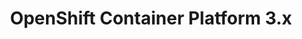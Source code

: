 ---
permalink: /product-documents/openshift-container-platform-3/
redirect_from:
- /openshift-container-platform-3/
layout: styleguide
title: OpenShift Container Platform 3.x
category: Product Documents
lead: "Work in Progress!"
subnav:
  - text: Overview
    href: /product-documents/openshift-container-platform-3/overview/
  - text: AC - Access Control
    href: /product-documents/openshift-container-platform-3/nist-800-53/ac/
  - text: AT - Awareness and Training
    href: /product-documents/openshift-container-platform-3/nist-800-53/at/
  - text: AU - Audit and Accountability
    href: /product-documents/openshift-container-platform-3/nist-800-53/au/
  - text: CA - Security Assessment & Authorization
    href: /product-documents/openshift-container-platform-3/nist-800-53/ca/
  - text: CM - Configuration Management
    href: /product-documents/openshift-container-platform-3/nist-800-53/cm/
  - text: CP - Contingency Planning
    href: /product-documents/openshift-container-platform-3/nist-800-53/cp/
  - text: IA - Identification and Authentication
    href: /product-documents/openshift-container-platform-3/nist-800-53/ia/
  - text: IR - Incident Response
    href: /product-documents/openshift-container-platform-3/nist-800-53/ir/
  - text: MA - Maintenance
    href: /product-documents/openshift-container-platform-3/nist-800-53/ma/
  - text: MP - Media Protection
    href: /product-documents/openshift-container-platform-3/nist-800-53/mp/
  - text: PE - Physical & Environmental Protection
    href: /product-documents/openshift-container-platform-3/nist-800-53/pe/
  - text: PL - Planning
    href: /product-documents/openshift-container-platform-3/nist-800-53/pl/
  - text: PS - Personnel Security
    href: /product-documents/openshift-container-platform-3/nist-800-53/ps/
  - text: RA - Risk Assessment
    href: /product-documents/openshift-container-platform-3/nist-800-53/ra/
  - text: SA - System and Services Acquisition
    href: /product-documents/openshift-container-platform-3/nist-800-53/sa/
  - text: SC - Systems and Communications Protection
    href: /product-documents/openshift-container-platform-3/nist-800-53/sc/
  - text: SI - System and Information Integrity
    href: /product-documents/openshift-container-platform-3/nist-800-53/si/
---